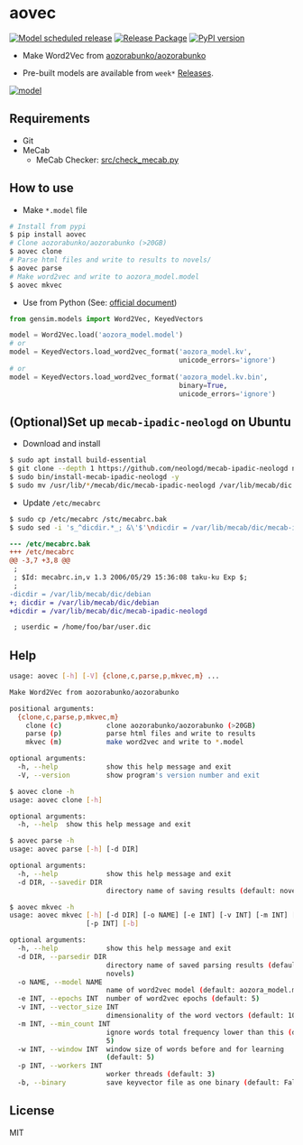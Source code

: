 # aovec

[![Model scheduled release](https://github.com/eggplants/aovec/actions/workflows/model_release.yml/badge.svg)](https://github.com/eggplants/aovec/actions/workflows/model_release.yml)
[![Release Package](https://github.com/eggplants/aovec/actions/workflows/release.yml/badge.svg)](https://github.com/eggplants/aovec/actions/workflows/release.yml) [![PyPI version](https://badge.fury.io/py/aovec.svg)](https://badge.fury.io/py/aovec)

- Make Word2Vec from [aozorabunko/aozorabunko](https://github.com/aozorabunko/aozorabunko)

- Pre-built models are available from `week*` [Releases](https://github.com/eggplants/aovec/releases).

[![model](https://img.shields.io/badge/dynamic/json.svg?label=Model&query=$[0].assets[0].browser_download_url&url=https://api.github.com/repos/eggplants/aovec/releases)](https://github.com/eggplants/aovec/releases)

## Requirements

- Git
- MeCab
  - MeCab Checker: [src/check_mecab.py](https://github.com/eggplants/aovec/blob/master/src/check_mecab.py)

## How to use

- Make `*.model` file

```bash
# Install from pypi
$ pip install aovec
# Clone aozorabunko/aozorabunko (>20GB)
$ aovec clone
# Parse html files and write to results to novels/
$ aovec parse
# Make word2vec and write to aozora_model.model
$ aovec mkvec
```

- Use from Python (See: [official document](https://radimrehurek.com/gensim/models/word2vec.html))

```python
from gensim.models import Word2Vec, KeyedVectors

model = Word2Vec.load('aozora_model.model')
# or
model = KeyedVectors.load_word2vec_format('aozora_model.kv',
                                          unicode_errors='ignore')
# or
model = KeyedVectors.load_word2vec_format('aozora_model.kv.bin',
                                          binary=True,
                                          unicode_errors='ignore')
```

## (Optional)Set up `mecab-ipadic-neologd` on Ubuntu

- Download and install

```bash
$ sudo apt install build-essential
$ git clone --depth 1 https://github.com/neologd/mecab-ipadic-neologd neologd && cd $_
$ sudo bin/install-mecab-ipadic-neologd -y
$ sudo mv /usr/lib/*/mecab/dic/mecab-ipadic-neologd /var/lib/mecab/dic
```

- Update `/etc/mecabrc`

```bash
$ sudo cp /etc/mecabrc /stc/mecabrc.bak
$ sudo sed -i 's_^dicdir.*_; &\'$'\ndicdir = /var/lib/mecab/dic/mecab-ipadic-neologd_' /etc/mecabrc
```

```diff
--- /etc/mecabrc.bak
+++ /etc/mecabrc
@@ -3,7 +3,8 @@
 ;
 ; $Id: mecabrc.in,v 1.3 2006/05/29 15:36:08 taku-ku Exp $;
 ;
-dicdir = /var/lib/mecab/dic/debian
+; dicdir = /var/lib/mecab/dic/debian
+dicdir = /var/lib/mecab/dic/mecab-ipadic-neologd

 ; userdic = /home/foo/bar/user.dic
```

## Help

```bash
usage: aovec [-h] [-V] {clone,c,parse,p,mkvec,m} ...

Make Word2Vec from aozorabunko/aozorabunko

positional arguments:
  {clone,c,parse,p,mkvec,m}
    clone (c)           clone aozorabunko/aozorabunko (>20GB)
    parse (p)           parse html files and write to results
    mkvec (m)           make word2vec and write to *.model

optional arguments:
  -h, --help            show this help message and exit
  -V, --version         show program's version number and exit
```

```bash
$ aovec clone -h
usage: aovec clone [-h]

optional arguments:
  -h, --help  show this help message and exit
```

```bash
$ aovec parse -h
usage: aovec parse [-h] [-d DIR]

optional arguments:
  -h, --help            show this help message and exit
  -d DIR, --savedir DIR
                        directory name of saving results (default: novels)
```

```bash
$ aovec mkvec -h
usage: aovec mkvec [-h] [-d DIR] [-o NAME] [-e INT] [-v INT] [-m INT] [-w INT]
                   [-p INT] [-b]

optional arguments:
  -h, --help            show this help message and exit
  -d DIR, --parsedir DIR
                        directory name of saved parsing results (default:
                        novels)
  -o NAME, --model NAME
                        name of word2vec model (default: aozora_model.model)
  -e INT, --epochs INT  number of word2vec epochs (default: 5)
  -v INT, --vector_size INT
                        dimensionality of the word vectors (default: 1000)
  -m INT, --min_count INT
                        ignore words total frequency lower than this (default:
                        5)
  -w INT, --window INT  window size of words before and for learning
                        (default: 5)
  -p INT, --workers INT
                        worker threads (default: 3)
  -b, --binary          save keyvector file as one binary (default: False)
```

## License

MIT

